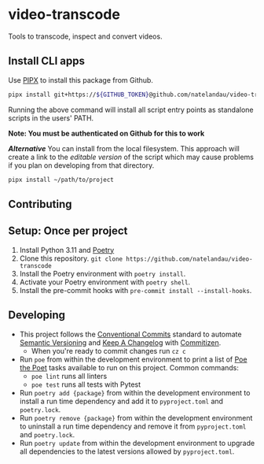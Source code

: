 # video-transcode

Tools to transcode, inspect and convert videos.

## Install CLI apps

Use [PIPX](https://pypa.github.io/pipx/) to install this package from Github.

```bash
pipx install git+https://${GITHUB_TOKEN}@github.com/natelandau/video-transcode
```

Running the above command will install all script entry points as standalone scripts in the users' PATH.

**Note: You must be authenticated on Github for this to work**

**_Alternative_**
You can install from the local filesystem. This approach will create a link to the _editable version_ of the script which may cause problems if you plan on developing from that directory.

```bash
pipx install ~/path/to/project
```

## Contributing

## Setup: Once per project

1. Install Python 3.11 and [Poetry](https://python-poetry.org)
2. Clone this repository. `git clone https://github.com/natelandau/video-transcode`
3. Install the Poetry environment with `poetry install`.
4. Activate your Poetry environment with `poetry shell`.
5. Install the pre-commit hooks with `pre-commit install --install-hooks`.

## Developing

-   This project follows the [Conventional Commits](https://www.conventionalcommits.org/) standard to automate [Semantic Versioning](https://semver.org/) and [Keep A Changelog](https://keepachangelog.com/) with [Commitizen](https://github.com/commitizen-tools/commitizen).
    -   When you're ready to commit changes run `cz c`
-   Run `poe` from within the development environment to print a list of [Poe the Poet](https://github.com/nat-n/poethepoet) tasks available to run on this project. Common commands:
    -   `poe lint` runs all linters
    -   `poe test` runs all tests with Pytest
-   Run `poetry add {package}` from within the development environment to install a run time dependency and add it to `pyproject.toml` and `poetry.lock`.
-   Run `poetry remove {package}` from within the development environment to uninstall a run time dependency and remove it from `pyproject.toml` and `poetry.lock`.
-   Run `poetry update` from within the development environment to upgrade all dependencies to the latest versions allowed by `pyproject.toml`.
